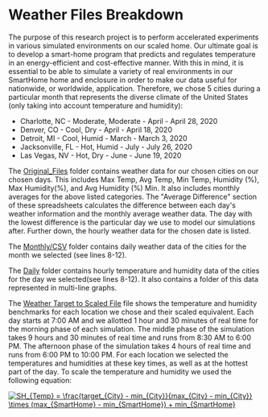 # Weather Files Breakdown

The purpose of this research project is to perform accelerated experiments in
various simulated environments on our scaled home. Our ultimate goal is to develop
a smart-home program that predicts and regulates temperature in an energy-efficient
and cost-effective manner. With this in mind, it is essential to be able to simulate
a variety of real environments in our SmartHome home and enclosure in order to
make our data useful for nationwide, or worldwide, application.  Therefore, we
chose 5 cities during a particular month that represents the diverse climate of
the United States (only taking into account temperature and humidity):

* Charlotte, NC - Moderate, Moderate - April - April 28, 2020
* Denver, CO - Cool, Dry - April - April 18, 2020
* Detroit, MI - Cool, Humid - March - March 3, 2020
* Jacksonville, FL - Hot, Humid - July - July 26, 2020
* Las Vegas, NV - Hot, Dry - June - June 19, 2020

The [Original_Files](https://github.com/nia-00/UCF_REU_SmartHome_2021/tree/main/Data/Weather/Original_Files)
folder contains weather data for our chosen cities on our chosen days. This includes Max
Temp, Avg Temp, Min Temp, Humidity (%), Max Humidity(%), and Avg Humidity (%) Min.
It also includes monthly averages for the above listed categories. The "Average Difference"
section of these spreadsheets calculates the difference between each day's
weather information and the monthly average weather data. The day with the lowest
difference is the particular day we use to model our simulations after.
Further down, the hourly weather data for the chosen date is listed.

The [Monthly/CSV](https://github.com/nia-00/UCF_REU_SmartHome_2021/tree/main/Data/Weather/Monthly/CSV)
folder contains daily weather data of the cities for the month we selected (see lines 8-12).

The [Daily](https://github.com/nia-00/UCF_REU_SmartHome_2021/tree/main/Data/Weather/Original_Files)
folder contains hourly temperature and humidity data of the cities for the day we
selected(see lines 8-12). It also contains a folder of this data represented in
multi-line graphs.

The [Weather Target to Scaled File](https://github.com/nia-00/UCF_REU_SmartHome_2021/blob/main/Data/Weather/Weather_Target_To_Scaled_Charts.pdf)
file shows the temperature and humidity benchmarks for each location we chose and
their scaled equivalent. Each day starts at 7:00 AM and we allotted 1 hour and 30
minutes of real time for the morning phase of each simulation. The middle phase
of the simulation takes 9 hours and 30 minutes of real time and runs from 8:30 AM
to 6:00 PM. The afternoon phase of the simulation takes 4 hours of real time and
runs from 6:00 PM to 10:00 PM. For each location we selected the temperatures and
humidities at these key times, as well as at the hottest part of the day. To scale
the temperature and humidity we used the following equation:

<a href="https://www.codecogs.com/eqnedit.php?latex=SH_{Temp}&space;=&space;\frac{target_{City}&space;-&space;min_{City}}{max_{City}&space;-&space;min_{City}}&space;\times&space;(max_{SmartHome}&space;-&space;min_{SmartHome})&space;&plus;&space;min_{SmartHome}" target="_blank"><img src="https://latex.codecogs.com/gif.latex?SH_{Temp}&space;=&space;\frac{target_{City}&space;-&space;min_{City}}{max_{City}&space;-&space;min_{City}}&space;\times&space;(max_{SmartHome}&space;-&space;min_{SmartHome})&space;&plus;&space;min_{SmartHome}" title="SH_{Temp} = \frac{target_{City} - min_{City}}{max_{City} - min_{City}} \times (max_{SmartHome} - min_{SmartHome}) + min_{SmartHome}" /></a>
